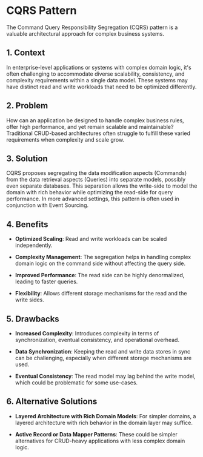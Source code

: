 # CQRS Pattern

The Command Query Responsibility Segregation (CQRS) pattern is a valuable architectural approach for complex business systems.


## 1. Context

In enterprise-level applications or systems with complex domain logic, it's often challenging to accommodate diverse scalability, consistency, and complexity requirements within a single data model. These systems may have distinct read and write workloads that need to be optimized differently.


## 2. Problem

How can an application be designed to handle complex business rules, offer high performance, and yet remain scalable and maintainable? Traditional CRUD-based architectures often struggle to fulfill these varied requirements when complexity and scale grow.


## 3. Solution

CQRS proposes segregating the data modification aspects (Commands) from the data retrieval aspects (Queries) into separate models, possibly even separate databases. This separation allows the write-side to model the domain with rich behavior while optimizing the read-side for query performance. In more advanced settings, this pattern is often used in conjunction with Event Sourcing.


## 4. Benefits

- **Optimized Scaling**: Read and write workloads can be scaled independently.

- **Complexity Management**: The segregation helps in handling complex domain logic on the command side without affecting the query side.

- **Improved Performance**: The read side can be highly denormalized, leading to faster queries.

- **Flexibility**: Allows different storage mechanisms for the read and the write sides.


## 5. Drawbacks

- **Increased Complexity**: Introduces complexity in terms of synchronization, eventual consistency, and operational overhead.

- **Data Synchronization**: Keeping the read and write data stores in sync can be challenging, especially when different storage mechanisms are used.

- **Eventual Consistency**: The read model may lag behind the write model, which could be problematic for some use-cases.


## 6. Alternative Solutions

- **Layered Architecture with Rich Domain Models**: For simpler domains, a layered architecture with rich behavior in the domain layer may suffice.

- **Active Record or Data Mapper Patterns**: These could be simpler alternatives for CRUD-heavy applications with less complex domain logic.
